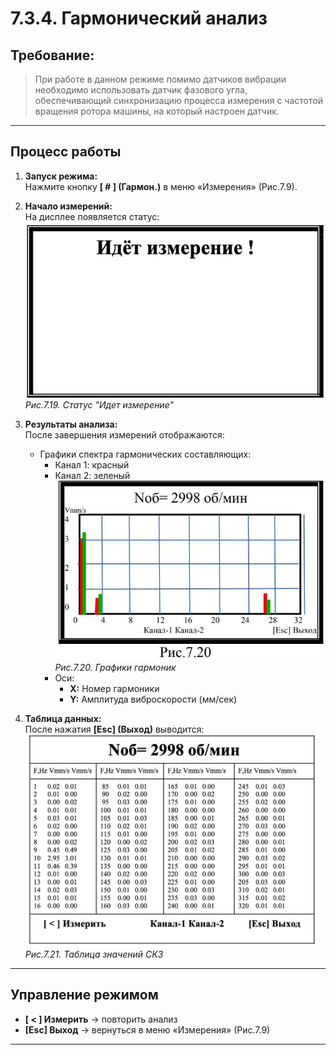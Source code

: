 # 7.3.4. Гармонический анализ 

## Требование: 
> При работе в данном режиме помимо датчиков вибрации необходимо использовать датчик фазового угла, обеспечивающий синхронизацию процесса измерения с частотой вращения ротора машины, на который настроен датчик.

---

## Процесс работы
1. **Запуск режима:**  
   Нажмите кнопку **[ # ] (Гармон.)** в меню «Измерения» (Рис.7.9).

2. **Начало измерений:**  
   На дисплее появляется статус:  
   ![](image-6.png)  
   *Рис.7.19. Статус "Идет измерение"*

3. **Результаты анализа:**  
   После завершения измерений отображаются:
   - Графики спектра гармонических составляющих:
     - Канал 1: красный
     - Канал 2: зеленый  
     ![](_page_19_Figure_1.jpeg)  
     *Рис.7.20. Графики гармоник*  
     - Оси:
       - **X:** Номер гармоники
       - **Y:** Амплитуда виброскорости (мм/сек)

4. **Таблица данных:**  
   После нажатия **[Esc] (Выход)** выводится:  
   ![](image-7.png)  
   *Рис.7.21. Таблица значений СКЗ*

---

## Управление режимом
- **[ < ] Измерить** → повторить анализ
- **[Esc] Выход** → вернуться в меню «Измерения» (Рис.7.9)

---

